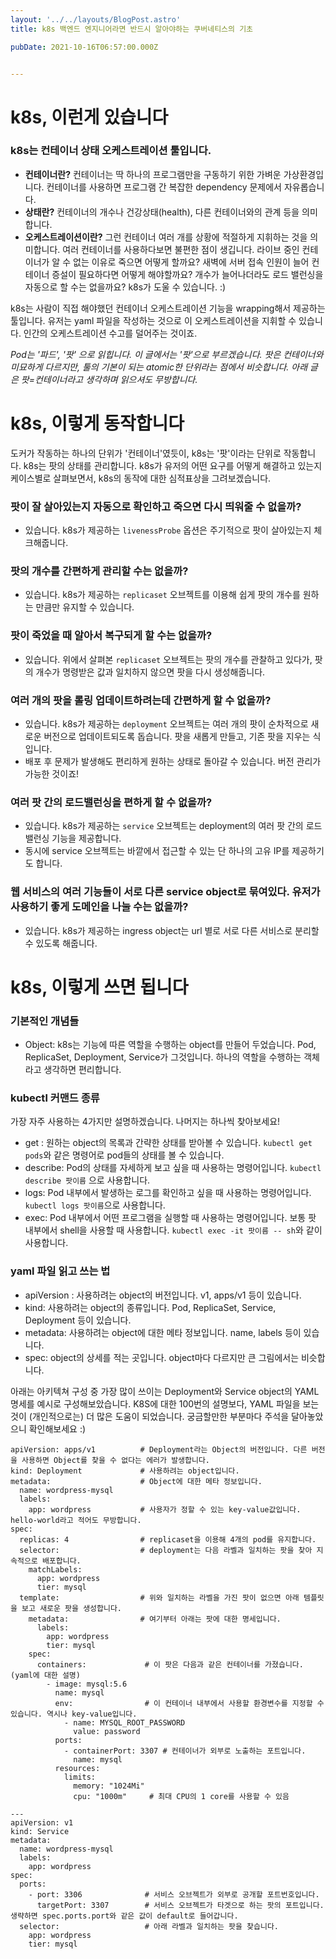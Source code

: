 ```yaml
---
layout: '../../layouts/BlogPost.astro'
title: k8s 백엔드 엔지니어라면 반드시 알아야하는 쿠버네티스의 기초

pubDate: 2021-10-16T06:57:00.000Z


---
```


# k8s, 이런게 있습니다

### k8s는 **컨테이너 상태 오케스트레이션** 툴입니다.

- **컨테이너란?** 컨테이너는 딱 하나의 프로그램만을 구동하기 위한 가벼운 가상환경입니다. 컨테이너를 사용하면 프로그램 간 복잡한 dependency 문제에서 자유롭습니다.
- **상태란?** 컨테이너의 개수나 건강상태(health), 다른 컨테이너와의 관계 등을 의미합니다.
- **오케스트레이션이란?** 그런 컨테이너 여러 개를 상황에 적절하게 지휘하는 것을 의미합니다. 여러 컨테이너를 사용하다보면 불편한 점이 생깁니다. 라이브 중인 컨테이너가 알 수 없는 이유로 죽으면 어떻게 할까요? 새벽에 서버 접속 인원이 늘어 컨테이너 증설이 필요하다면 어떻게 해야할까요? 개수가 늘어나더라도 로드 밸런싱을 자동으로 할 수는 없을까요? k8s가 도울 수 있습니다. :)

k8s는 사람이 직접 해야했던 컨테이너 오케스트레이션 기능을 wrapping해서 제공하는 툴입니다. 유저는 yaml 파일을 작성하는 것으로 이 오케스트레이션을 지휘할 수 있습니다. 인간의 오케스트레이션 수고를 덜어주는 것이죠.

*Pod는 '파드', '팟' 으로 읽힙니다. 이 글에서는 '팟'으로 부르겠습니다.*
*팟은 컨테이너와 미묘하게 다르지만, 툴의 기본이 되는 atomic한 단위라는 점에서 비슷합니다. 아래 글은 팟=컨테이너라고 생각하며 읽으셔도 무방합니다.*

# k8s, 이렇게 동작합니다

도커가 작동하는 하나의 단위가 '컨테이너'였듯이, k8s는 '팟'이라는 단위로 작동합니다. k8s는 팟의 상태를 관리합니다. k8s가 유저의 어떤 요구를 어떻게 해결하고 있는지 케이스별로 살펴보면서, k8s의 동작에 대한 심적표상을 그려보겠습니다.

### 팟이 잘 살아있는지 자동으로 확인하고 죽으면 다시 띄워줄 수 없을까?

- 있습니다. k8s가 제공하는 `livenessProbe` 옵션은 주기적으로 팟이 살아있는지 체크해줍니다.

### 팟의 개수를 간편하게 관리할 수는 없을까?

- 있습니다. k8s가 제공하는 `replicaset` 오브젝트를 이용해 쉽게 팟의 개수를 원하는 만큼만 유지할 수 있습니다.

### 팟이 죽었을 때 알아서 복구되게 할 수는 없을까?

- 있습니다. 위에서 살펴본 `replicaset` 오브젝트는 팟의 개수를 관찰하고 있다가, 팟의 개수가 명령받은 값과 일치하지 않으면 팟을 다시 생성해줍니다.

### 여러 개의 팟을 롤링 업데이트하려는데 간편하게 할 수 없을까?

- 있습니다. k8s가 제공하는 `deployment` 오브젝트는 여러 개의 팟이 순차적으로 새로운 버전으로 업데이트되도록 돕습니다. 팟을 새롭게 만들고, 기존 팟을 지우는 식입니다.
- 배포 후 문제가 발생해도 편리하게 원하는 상태로 돌아갈 수 있습니다. 버전 관리가 가능한 것이죠!

### 여러 팟 간의 로드밸런싱을 편하게 할 수 없을까?

- 있습니다. k8s가 제공하는 `service` 오브젝트는 deployment의 여러 팟 간의 로드 밸런싱 기능을 제공합니다.
- 동시에 service 오브젝트는 바깥에서 접근할 수 있는 단 하나의 고유 IP를 제공하기도 합니다.

### 웹 서비스의 여러 기능들이 서로 다른 service object로 묶여있다. 유저가 사용하기 좋게 도메인을 나눌 수는 없을까?

- 있습니다. k8s가 제공하는 ingress object는 url 별로 서로 다른 서비스로 분리할 수 있도록 해줍니다.

# k8s, 이렇게 쓰면 됩니다

### 기본적인 개념들

- Object: k8s는 기능에 따른 역할을 수행하는 object를 만들어 두었습니다. Pod, ReplicaSet, Deployment, Service가 그것입니다. 하나의 역할을 수행하는 객체라고 생각하면 편리합니다.

### kubectl 커맨드 종류

가장 자주 사용하는 4가지만 설명하겠습니다. 나머지는 하나씩 찾아보세요!

- get : 원하는 object의 목록과 간략한 상태를 받아볼 수 있습니다. `kubectl get pods`와 같은 명령어로 pod들의 상태를 볼 수 있습니다.
- describe: Pod의 상태를 자세하게 보고 싶을 때 사용하는 명령어입니다. `kubectl describe 팟이름` 으로 사용합니다.
- logs: Pod 내부에서 발생하는 로그를 확인하고 싶을 때 사용하는 명령어입니다. `kubectl logs 팟이름`으로 사용합니다.
- exec: Pod 내부에서 어떤 프로그램을 실행할 때 사용하는 명령어입니다. 보통 팟 내부에서 shell을 사용할 때 사용합니다. `kubectl exec -it 팟이름 -- sh`와 같이 사용합니다.

### yaml 파일 읽고 쓰는 법

- apiVersion : 사용하려는 object의 버전입니다. v1, apps/v1 등이 있습니다.
- kind: 사용하려는 object의 종류입니다. Pod, ReplicaSet, Service, Deployment 등이 있습니다.
- metadata: 사용하려는 object에 대한 메타 정보입니다. name, labels 등이 있습니다.
- spec: object의 상세를 적는 곳입니다. object마다 다르지만 큰 그림에서는 비슷합니다.

아래는 아키텍쳐 구성 중 가장 많이 쓰이는 Deployment와 Service object의 YAML 명세를 예시로 구성해보았습니다. K8S에 대한 100번의 설명보다, YAML 파일을 보는 것이 (개인적으로는) 더 많은 도움이 되었습니다. 궁금할만한 부분마다 주석을 달아놓았으니 확인해보세요 :)

    apiVersion: apps/v1          # Deployment라는 Object의 버전입니다. 다른 버전을 사용하면 Object를 찾을 수 없다는 에러가 발생합니다.
    kind: Deployment             # 사용하려는 object입니다.
    metadata:                    # Object에 대한 메타 정보입니다. 
      name: wordpress-mysql
      labels:
        app: wordpress           # 사용자가 정할 수 있는 key-value값입니다. hello-world라고 적어도 무방합니다.
    spec:
      replicas: 4                # replicaset을 이용해 4개의 pod를 유지합니다.
      selector:                  # deployment는 다음 라벨과 일치하는 팟을 찾아 지속적으로 배포합니다.
        matchLabels:
          app: wordpress
          tier: mysql
      template:                  # 위와 일치하는 라벨을 가진 팟이 없으면 아래 템플릿을 보고 새로운 팟을 생성합니다.
        metadata:                # 여기부터 아래는 팟에 대한 명세입니다.
          labels:
            app: wordpress
            tier: mysql
        spec:
          containers:             # 이 팟은 다음과 같은 컨테이너를 가졌습니다. (yaml에 대한 설명)
            - image: mysql:5.6
              name: mysql
              env:                # 이 컨테이너 내부에서 사용할 환경변수를 지정할 수 있습니다. 역시나 key-value입니다.
                - name: MYSQL_ROOT_PASSWORD
                  value: password
              ports:
                - containerPort: 3307 # 컨테이너가 외부로 노출하는 포트입니다.
                  name: mysql
              resources:
                limits:
                  memory: "1024Mi"
                  cpu: "1000m"     # 최대 CPU의 1 core를 사용할 수 있음
    
    ---
    apiVersion: v1
    kind: Service
    metadata:
      name: wordpress-mysql
      labels:
        app: wordpress
    spec:
      ports:
        - port: 3306              # 서비스 오브젝트가 외부로 공개할 포트번호입니다. 
          targetPort: 3307        # 서비스 오브젝트가 타겟으로 하는 팟의 포트입니다. 생략하면 spec.ports.port와 같은 값이 default로 들어갑니다.
      selector:                   # 아래 라벨과 일치하는 팟을 찾습니다.
        app: wordpress
        tier: mysql
